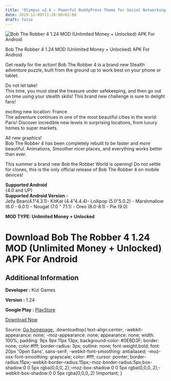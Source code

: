 ```yaml
---
title: 'Olympus v2.6 – Powerful BuddyPress Theme for Social Networking'
date: 2019-12-09T11:26:00+01:00
draft: false
---
```


![Bob The Robber 4 1.24 MOD (Unlimited Money + Unlocked) APK For Android](https://i0.wp.com/apkhome.net/wp-content/uploads/2019/11/Bob-The-Robber-4.png "Bob The Robber 4 1.24 MOD (Unlimited Money + Unlocked) APK For Android")

  

Bob The Robber 4 1.24 MOD (Unlimited Money + Unlocked) APK For Android

Get ready for the action! Bob The Robber 4 is a brand new Stealth adventure puzzle, built from the ground up to work best on your phone or tablet.

Do not let take!  
This time, you must steal the treasure under safekeeping, and then go out on time using your stealth skills! This brand new challenge is sure to delight fans!

exciting new location: France  
The adventure continues in one of the most beautiful cities in the world: Paris! Discover incredible new levels in surprising locations, from luxury homes to super markets.

All new graphics!  
Bob The Robber 4 has been completely rebuilt to be faster and more beautiful. Animations, Smoother nicer places, and everything works better than ever.

This summer a brand new Bob the Robber World is opening! Do not settle for clones, this is the only official release of Bob The Robber 4 on mobile devices!

**Supported Android**  
{4.0 and UP}  
**Supported Android Version**:-  
Jelly Bean(4.1"4.3.1)- KitKat (4.4"4.4.4)- Lollipop (5.0"5.0.2) - Marshmallow (6.0 - 6.0.1) - Nougat (7.0 " 7.1.1) - Oreo (8.0-8.1) - Pie (9.0)

**MOD TYPE: Unlimited Money + Unlocked**

Download Bob The Robber 4 1.24 MOD (Unlimited Money + Unlocked) APK For Android
===============================================================================

Additional Information
----------------------

**Developer :** Kizi Games

**Version :** 1.24

**Google Play :** [PlayStore](https://play.google.com/store/apps/details?id=com.flazm.bobtherobber4)

  

[Download Now](https://store4app.co/post/bob-the-robber-4-1-24-mod-unlimited-money-unlocked-apk-for-android_1574931289)

  
Source: [Go homepage.](https://store4app.co/post/bob-the-robber-4-1-24-mod-unlimited-money-unlocked-apk-for-android_1574931289) .downloadtop{ text-align:center; -webkit-appearance: none; -moz-appearance: none; appearance: none; width: 100%; padding: 9px 9px 11px 13px; background-color: #0EBD3F; border: none; color:#fff; border-radius: 3px; outline: none; font-weight;bold; font: 20px 'Open Sans', sans-serif; -webkit-font-smoothing: antialiased; -moz-osx-font-smoothing: grayscale; color: #fff; cursor: pointer; border-radius:15px;-webkit-border-radius:15px;-moz-border-radius:5px;box-shadow:0 0 5px rgba(0,0,0,.2);-moz-box-shadow:0 0 5px rgba(0,0,0,.2);-webkit-box-shadow:0 0 5px rgba(0,0,0,.2) !important; }